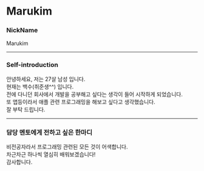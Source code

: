 Marukim
=======

### NickName
Marukim
********

### Self-introduction
안녕하세요, 저는 27살 남성 입니다.  
현재는 백수(취준생^^) 입니다.  
전에 다니던 회사에서 개발을 공부해고 싶다는 생각이 들어 시작하게 되었습니다.  
또 앱등이라서 애플 관련 프로그래밍을 해보고 싶다고 생각했습니다.  
잘 부탁 드립니다.
*******

### 담당 멘토에게 전하고 싶은 한마디
비전공자라서 프로그래밍 관련된 모든 것이 어색합니다.  
차근차근 하나씩 열심히 배워보겠습니다!  
감사합니다.
